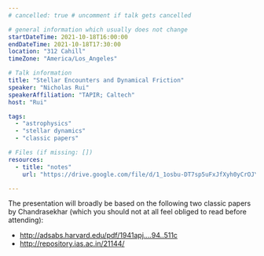 ```yaml
---
# cancelled: true # uncomment if talk gets cancelled

# general information which usually does not change
startDateTime: 2021-10-18T16:00:00
endDateTime: 2021-10-18T17:30:00
location: "312 Cahill"
timeZone: "America/Los_Angeles"

# Talk information
title: "Stellar Encounters and Dynamical Friction"
speaker: "Nicholas Rui"
speakerAffiliation: "TAPIR; Caltech"
host: "Rui"

tags:
  - "astrophysics"
  - "stellar dynamics"
  - "classic papers"

# Files (if missing: [])
resources:
  - title: "notes"
    url: "https://drive.google.com/file/d/1_1osbu-DT7sp5uFxJfXyh0yCrOJY4Rfr/view?usp=sharing"

---
```


The presentation will broadly be based on the following two classic papers by Chandrasekhar (which you should not at all feel obliged to read before attending):
- http://adsabs.harvard.edu/pdf/1941apj....94..511c
- http://repository.ias.ac.in/21144/
